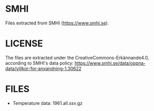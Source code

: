 # SMHI
Files extracted from SMHI (https://www.smhi.se).

# LICENSE
The files are extracted under the CreativeCommons-Erkännande4.0, according to SMHI's data policy:
https://www.smhi.se/data/oppna-data/villkor-for-anvandning-1.30622

# FILES
- Temperature data: 1961.all.ssv.gz
